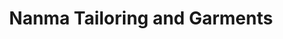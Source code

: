 ---
title: "Nanma Tailoring and Garments"
url: /kollam/nanma-tailoring-and-garments-karikkom-p-o-kottarakkara/
shop: tailor
---